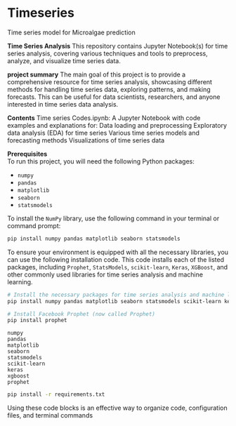 # Timeseries
Time series model for Microalgae prediction

**Time Series Analysis**
This repository contains Jupyter Notebook(s) for time series analysis, covering various techniques and tools to preprocess, analyze, and visualize time series data.

**project summary**
The main goal of this project is to provide a comprehensive resource for time series analysis, showcasing different methods for handling time series data, exploring patterns, and making forecasts. This can be useful for data scientists, researchers, and anyone interested in time series data analysis.

**Contents**
Time series Codes.ipynb: A Jupyter Notebook with code examples and explanations for:
  Data loading and preprocessing
  Exploratory data analysis (EDA) for time series
  Various time series models and forecasting methods
  Visualizations of time series data

**Prerequisites**  
To run this project, you will need the following Python packages:  
- ```numpy ``` 
- ```pandas  ```
- ```matplotlib  ```
- ```seaborn  ```
- ```statsmodels```

To install the ```NumPy``` library, use the following command in your terminal or command prompt:

```bash
pip install numpy pandas matplotlib seaborn statsmodels
```
To ensure your environment is equipped with all the necessary libraries, you can use the following installation code. This code installs each of the listed packages, including ```Prophet```, ```StatsModels```, ```scikit-learn```, ```Keras```, ```XGBoost```, and other commonly used libraries for time series analysis and machine learning.

```bash
# Install the necessary packages for time series analysis and machine learning
pip install numpy pandas matplotlib seaborn statsmodels scikit-learn keras xgboost

# Install Facebook Prophet (now called Prophet)
pip install prophet

```

```plaintext
numpy
pandas
matplotlib
seaborn
statsmodels
scikit-learn
keras
xgboost
prophet
```
```bash
pip install -r requirements.txt
```

Using these code blocks is an effective way to organize code, configuration files, and terminal commands 



